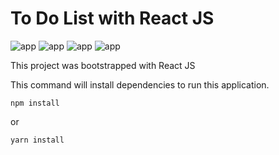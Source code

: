 # To Do List with React JS

![app](https://media.discordapp.net/attachments/402985413079465985/871795783261888543/unknown.png?width=350&height=500)
![app](https://media.discordapp.net/attachments/402985413079465985/871808893347577916/unknown.png?width=350&height=500)
![app](https://media.discordapp.net/attachments/402985413079465985/871795668178575430/unknown.png?width=350&height=500)
![app](https://media.discordapp.net/attachments/402985413079465985/871795862735560704/unknown.png?width=350&height=500)

This project was bootstrapped with React JS

This command will install dependencies to run this application.
```
npm install
```
or
```
yarn install
```
